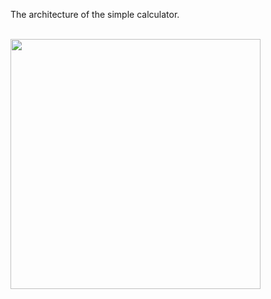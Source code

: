 The architecture of the simple calculator.


<br>
<img height="400" src=http://i.imgur.com/BnTxk57.png />
<br>

